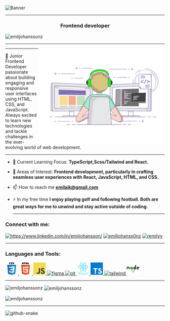 ![Banner](https://raw.githubusercontent.com/EmilJohanssonz/EmilJohanssonz/main/githubBanner.png)


---

<h3 align="center">Frontend developer</h3>

<p align="left"> <img src="https://komarev.com/ghpvc/?username=emiljohanssonz&label=Profile%20views&color=1255f3&style=plastic" alt="emiljohanssonz" /> 

---
<img align="right" alt="Coding" width="400" src="https://raw.githubusercontent.com/devSouvik/devSouvik/master/gif3.gif">

---

</p>
👋 Junior Frontend Developer passionate about building engaging and responsive user interfaces using HTML, CSS, and JavaScript. Always excited to learn new technologies and tackle challenges in the ever-evolving world of web development.

---

- 🌱 Current Learning Focus: **TypeScript,Scss/Tailwind and React.**

- 📝 Areas of Interest: **Frontend development, particularly in crafting seamless user experiences with React, JavaScript, HTML, and CSS.**

- 📫 How to reach me **emilaik@gmail.com**

- ⚡ In my free time **I enjoy playing golf and following football. Both are great ways for me to unwind and stay active outside of coding.**

  ---

<h3 align="left">Connect with me:</h3>
<p align="left">
<a href="https://linkedin.com/in/https://www.linkedin.com/in/emiijohansson/" target="blank"><img align="center" src="https://raw.githubusercontent.com/rahuldkjain/github-profile-readme-generator/master/src/images/icons/Social/linked-in-alt.svg" alt="https://www.linkedin.com/in/emiijohansson/" height="30" width="40" /></a>
<a href="https://instagram.com/emiljohanss0nz" target="blank"><img align="center" src="https://raw.githubusercontent.com/rahuldkjain/github-profile-readme-generator/master/src/images/icons/Social/instagram.svg" alt="emiljohanss0nz" height="30" width="40" /></a>
<a href="https://discord.gg/remiiyy" target="blank"><img align="center" src="https://raw.githubusercontent.com/rahuldkjain/github-profile-readme-generator/master/src/images/icons/Social/discord.svg" alt="remiiyy" height="30" width="40" /></a>
 
</p>

---

<h3 align="left">Languages and Tools:</h3>
<p align="left"> <a href="https://www.w3schools.com/css/" target="_blank" rel="noreferrer"> <img src="https://raw.githubusercontent.com/devicons/devicon/master/icons/css3/css3-original-wordmark.svg" alt="css3" width="40" height="40"/> </a> <a href="https://www.w3.org/html/" target="_blank" rel="noreferrer"> <img src="https://raw.githubusercontent.com/devicons/devicon/master/icons/html5/html5-original-wordmark.svg" alt="html5" width="40" height="40"/> </a> <a href="https://developer.mozilla.org/en-US/docs/Web/JavaScript" target="_blank" rel="noreferrer"> <img src="https://raw.githubusercontent.com/devicons/devicon/master/icons/javascript/javascript-original.svg" alt="javascript" width="40" height="40"/> </a><a href="https://www.figma.com/" target="_blank" rel="noreferrer"> <img src="https://www.vectorlogo.zone/logos/figma/figma-icon.svg" alt="figma" width="40" height="40"/> </a> <a href="https://git-scm.com/" target="_blank" rel="noreferrer"> <img src="https://www.vectorlogo.zone/logos/git-scm/git-scm-icon.svg" alt="git" width="40" height="40"/> </a> <a href="https://reactjs.org/" target="_blank" rel="noreferrer"> <img src="https://raw.githubusercontent.com/devicons/devicon/master/icons/react/react-original-wordmark.svg" alt="react" width="40" height="40"/> </a> <a href="https://www.typescriptlang.org/" target="_blank" rel="noreferrer"> <img src="https://raw.githubusercontent.com/devicons/devicon/master/icons/typescript/typescript-original.svg" alt="typescript" width="40" height="40"/> </a><a href="https://tailwindcss.com/" target="_blank" rel="noreferrer"> <img src="https://www.vectorlogo.zone/logos/tailwindcss/tailwindcss-icon.svg" alt="tailwind" width="40" height="40"/> </a><a href="https://nodejs.org" target="_blank" rel="noreferrer"> <img src="https://raw.githubusercontent.com/devicons/devicon/master/icons/nodejs/nodejs-original-wordmark.svg" alt="nodejs" width="40" height="40"/> </a></p>

---

<p><img align="left" src="https://github-readme-stats.vercel.app/api/top-langs?username=emiljohanssonz&show_icons=true&theme=dark&locale=en&layout=compact" alt="emiljohanssonz" /></p>

<p>&nbsp;<img align="center" src="https://github-readme-stats.vercel.app/api?username=emiljohanssonz&show_icons=true&theme=dark&locale=en" alt="emiljohanssonz" /></p>

<p><img align="center" src="https://github-readme-streak-stats.herokuapp.com/?user=emiljohanssonz&theme=dark" alt="emiljohanssonz" /></p>

---

<picture>
  <source media="(prefers-color-scheme: dark)" srcset="https://raw.githubusercontent.com/tobiasmeyhoefer/tobiasmeyhoefer/output/github-snake-dark.svg" />
  <source media="(prefers-color-scheme: light)" srcset="https://raw.githubusercontent.com/tobiasmeyhoefer/tobiasmeyhoefer/output/github-snake.svg" />
  <img alt="github-snake" src="https://raw.githubusercontent.com/EmilJohanssonz/EmilJohanssonz/output/github-snake.svg" />
</picture>

